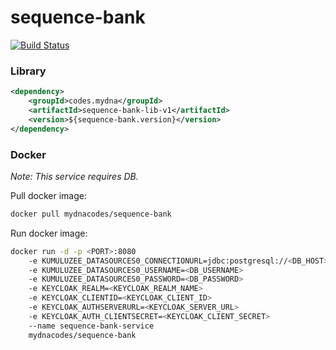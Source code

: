 # sequence-bank

[![Build Status](https://jenkins.din-cloud.com/buildStatus/icon?job=mydnacodes%2Fsequence-bank-service%2Fmaster)](https://jenkins.din-cloud.com/job/mydnacodes/job/sequence-bank-service/job/master/)

### Library
```xml
<dependency>
    <groupId>codes.mydna</groupId>
    <artifactId>sequence-bank-lib-v1</artifactId>
    <version>${sequence-bank.version}</version>
</dependency>
```

### Docker

*Note: This service requires DB.*

Pull docker image:
```bash
docker pull mydnacodes/sequence-bank
```

Run docker image:
```bash
docker run -d -p <PORT>:8080 
    -e KUMULUZEE_DATASOURCES0_CONNECTIONURL=jdbc:postgresql://<DB_HOST>:<DB_PORT>/sequence-bank 
    -e KUMULUZEE_DATASOURCES0_USERNAME=<DB_USERNAME> 
    -e KUMULUZEE_DATASOURCES0_PASSWORD=<DB_PASSWORD> 
    -e KEYCLOAK_REALM=<KEYCLOAK_REALM_NAME>
    -e KEYCLOAK_CLIENTID=<KEYCLOAK_CLIENT_ID>
    -e KEYCLOAK_AUTHSERVERURL=<KEYCLOAK_SERVER_URL>
    -e KEYCLOAK_AUTH_CLIENTSECRET=<KEYCLOAK_CLIENT_SECRET>
    --name sequence-bank-service 
    mydnacodes/sequence-bank
```


